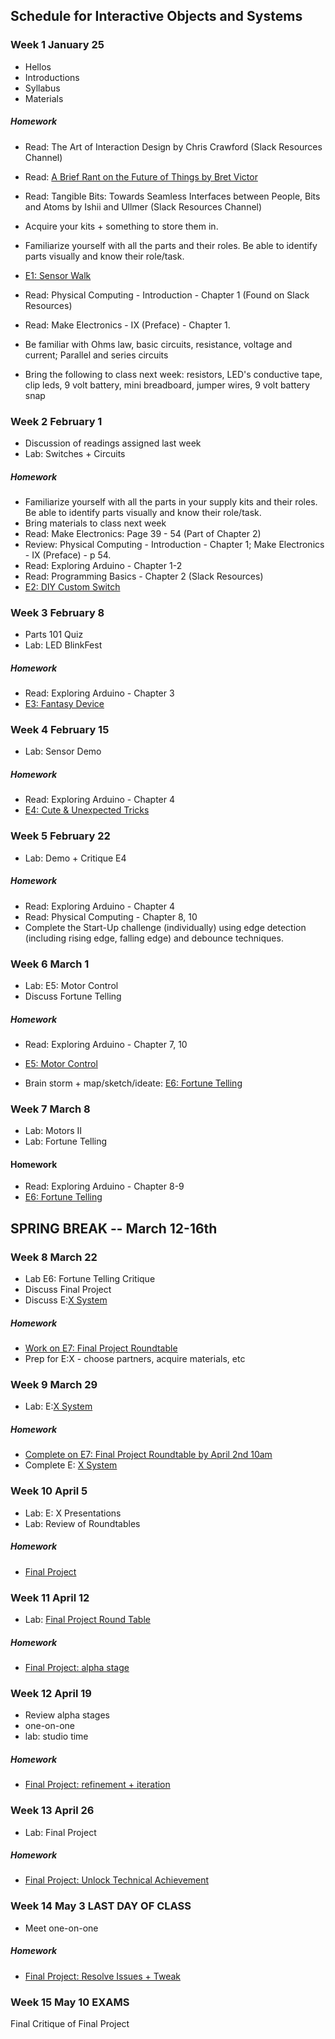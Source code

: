 ## Schedule for Interactive Objects and Systems

### Week 1  January 25
* Hellos
* Introductions
* Syllabus
* Materials

##### Homework
* Read: The Art of Interaction Design by Chris Crawford (Slack Resources Channel)

* Read: [A Brief Rant on the Future of Things by Bret Victor](http://worrydream.com/ABriefRantOnTheFutureOfInteractionDesign/)

* Read: Tangible Bits: Towards Seamless Interfaces between People, Bits and Atoms by Ishii and Ullmer (Slack Resources Channel)

* Acquire your kits + something to store them in.

* Familiarize yourself with all the parts and their roles. Be able to identify parts visually and know their role/task.

* [E1: Sensor Walk](Sensor_Walk.md)

* Read:  Physical Computing - Introduction - Chapter 1 (Found on Slack Resources)
* Read: Make Electronics - IX (Preface) - Chapter 1. 
* Be familiar with Ohms law, basic circuits, resistance, voltage and current; Parallel and series circuits
* Bring the following to class next week: resistors, LED's conductive tape, clip leds, 9 volt battery, mini breadboard, jumper wires, 9 volt battery snap


### Week 2  February 1

* Discussion of readings assigned last week
* Lab: Switches + Circuits


##### Homework
* Familiarize yourself with all the parts in your supply kits and their roles. Be able to identify parts visually and know their role/task.
* Bring materials to class next week
* Read: Make Electronics: Page 39 - 54 (Part of Chapter 2)
* Review: Physical Computing - Introduction - Chapter 1; Make Electronics - IX (Preface) - p 54.
* Read: Exploring Arduino - Chapter 1-2
* Read: Programming Basics - Chapter 2 (Slack Resources)
* [E2: DIY Custom Switch](DIY_Switch.md)



### Week 3  February 8
* Parts 101 Quiz
* Lab: LED BlinkFest

##### Homework
* Read: Exploring Arduino - Chapter 3
* [E3: Fantasy Device](Fantasy_Device.md)


### Week 4  February 15
* Lab: Sensor Demo

##### Homework
* Read: Exploring Arduino - Chapter 4 
* [E4: Cute & Unexpected Tricks](Cute_Unexpected_Tricks.md)


### Week 5  February 22
* Lab: Demo + Critique E4

##### Homework
* Read: Exploring Arduino - Chapter 4 
* Read: Physical Computing - Chapter 8, 10
* Complete the Start-Up challenge (individually) using edge detection (including rising edge, falling edge) and debounce techniques. 

### Week 6  March 1
* Lab: E5: Motor Control
* Discuss Fortune Telling

##### Homework
* Read: Exploring Arduino - Chapter 7, 10
* [E5: Motor Control](Motor_Control.md)

* Brain storm + map/sketch/ideate: [E6: Fortune Telling](Fortune_Telling.md)


### Week 7 March 8
* Lab: Motors II
* Lab: Fortune Telling


#### Homework
* Read: Exploring Arduino - Chapter 8-9
* [E6: Fortune Telling](Fortune_Telling.md)


## SPRING BREAK -- March 12-16th ##


### Week 8  March 22
* Lab E6: Fortune Telling Critique 
* Discuss Final Project
* Discuss E:[X System](X_System.md)

##### Homework

* [Work on E7: Final Project Roundtable](Final_Project_Roundtable.md)
* Prep for E:X - choose partners, acquire materials, etc


### Week 9  March 29
* Lab: E:[X System](X_System.md)

##### Homework
* [Complete on E7: Final Project Roundtable by April 2nd 10am](Final_Project_Roundtable.md)
* Complete E: [X System](X_System.md)

### Week 10  April 5
* Lab: E: X Presentations
* Lab: Review of Roundtables


##### Homework
* [Final Project](Final_Project.md)


### Week 11  April 12
* Lab: [Final Project Round Table](Final_Project.md) 

##### Homework
* [Final Project: alpha stage](Final_Project.md)


### Week 12  April 19
* Review alpha stages
* one-on-one
* lab: studio time

##### Homework
* [Final Project: refinement + iteration](Final_Project.md)


### Week 13  April 26
* Lab: Final Project

##### Homework
* [Final Project: Unlock Technical Achievement](Final_Project.md)


### Week 14  May 3 **LAST DAY OF CLASS**
* Meet one-on-one

##### Homework
* [Final Project: Resolve Issues + Tweak](Final_Project.md)


### Week 15  May 10  **EXAMS**
Final Critique of Final Project

